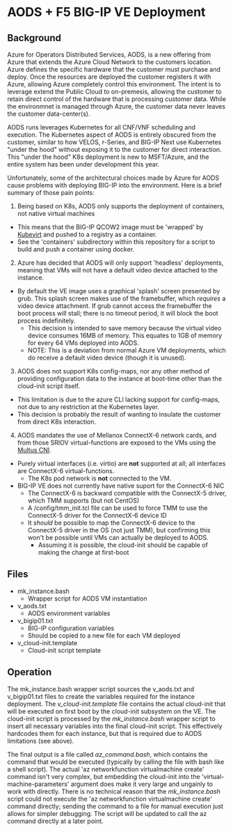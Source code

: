 # AODS + F5 BIG-IP VE Deployment

## Background
Azure for Operators Distributed Services, AODS, is a new offering from Azure that extends the Azure Cloud Network to the customers location. Azure defines the specific hardware that the customer must purchase and deploy. Once the resources are deployed the customer registers it with Azure, allowing Azure completely control this environment. The intent is to leverage extend the Public Cloud to on-premesis, allowing the customer to retain direct control of the hardware that is processing customer data. While the environmnet is managed through Azure, the customer data never leaves the customer data-center(s).

AODS runs leverages Kubernetes for all CNF/VNF scheduling and execution. The Kubernetes aspect of AODS is entirely obscured from the customer, similar to how VELOS, r-Series, and BIG-IP Next use Kubernetes "under the hood" without exposing it to the customer for direct interaction. This "under the hood" K8s deployment is new to MSFT/Azure, and the entire system has been under development this year.

Unfortunately, some of the architectural choices made by Azure for AODS cause problems with deploying BIG-IP into the environment. Here is a brief summary of those pain points:

1. Being based on K8s, AODS only supports the deployment of containers, not native virtual machines
  * This means that the BIG-IP QCOW2 image must be 'wrapped' by [Kubevirt](https://kubevirt.io/) and pushed to a registry as a container.
  * See the 'containers' subdirectory within this repository for a script to build and push a container using docker.
2. Azure has decided that AODS will only support 'headless' deployments, meaning that VMs will not have a default video device attached to the instance.
  * By default the VE image uses a graphical 'splash' screen presented by grub. This splash screen makes use of the framebuffer, which *requires* a video device attachment. If grub cannot access the framebuffer the boot process will stall; there is no timeout period, it will block the boot process indefinitely.
    * This decision is intended to save memory because the virtual video device consumes 16MB of memory. This equates to 1GB of memory for every 64 VMs deployed into AODS.
    * NOTE: This is a deviation from normal Azure VM deployments, which do receive a default video device (though it is unused).
3. AODS does not support K8s config-maps, nor any other method of providing configuration data to the instance at boot-time other than the cloud-init script itself.
  * This limitation is due to the azure CLI lacking support for config-maps, not due to any restriction at the Kubernetes layer. 
  * This decision is probably the result of wanting to insulate the customer from direct K8s interaction.
4. AODS mandates the use of Mellanox ConnectX-6 network cards, and from those SRIOV virtual-functions are exposed to the VMs using the [Multus CNI](https://github.com/k8snetworkplumbingwg/multus-cni).
  * Purely virtual interfaces (i.e. virtio) are **not** supported at all; all interfaces are ConnectX-6 virtual-functions.
    * The K8s pod network is **not** connected to the VM.
  * BIG-IP VE does not currently have native suport for the ConnectX-6 NIC
    * The ConnectX-6 is backward compatible with the ConnectX-5 driver, which TMM supports (but not CentOS)
    * A /config/tmm_init.tcl file can be used to force TMM to use the ConnectX-5 driver for the ConnectX-6 device ID
    * It *should* be possible to map the ConnectX-6 device to the ConnectX-5 driver in the OS (not just TMM), but confirming this won't be possible until VMs can actually be deployed to AODS.
      * Assuming it is possible, the cloud-init should be capable of making the change at first-boot


## Files
* mk_instance.bash
  * Wrapper script for AODS VM instantiation
* v_aods.txt
  * AODS environment variables
* v_bigip01.txt
  * BIG-IP configuration variables
  * Should be copied to a new file for each VM deployed
* v_cloud-init.template
  * Cloud-init script template

## Operation
The mk_instance.bash wrapper script sources the v_aods.txt and v_bigip01.txt files to create the variables required for the instance deployment. The *v_cloud-init.template* file contains the actual cloud-init that will be executed on first boot by the cloud-init subsystem on the VE. The cloud-init script is processed by the *mk_instance.bash* wrapper script to insert all necessary variables into the final cloud-init script. This effectively hardcodes them for each instance, but that is required due to AODS limitations (see above).

The final output is a file called *az_command.bash*, which contains the command that would be executed (typically by calling the file with bash like a shell script). The actual 'az networkfunction virtualmachine create' command isn't very complex, but embedding the cloud-init into the 'virtual-machine-parameters' argument does make it very large and ungainly to work with directly. There is no technical reason that the *mk_instance.bash* script could not execute the 'az networkfunction virtualmachine create' command directly; sending the command to a file for manual execution just allows for simpler debugging. The script will be updated to call the az command directly at a later point.

